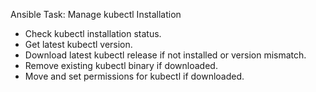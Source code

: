 Ansible Task: Manage kubectl Installation

- Check kubectl installation status.
- Get latest kubectl version.
- Download latest kubectl release if not installed or version mismatch.
- Remove existing kubectl binary if downloaded.
- Move and set permissions for kubectl if downloaded.

